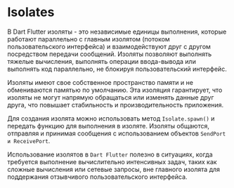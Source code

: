 # Isolates

В Dart Flutter изоляты - это независимые единицы выполнения, которые работают параллельно с главным изолятом (потоком пользовательского интерфейса) и взаимодействуют друг с другом посредством передачи сообщений. Изоляты позволяют выполнять тяжелые вычисления, выполнять операции ввода-вывода или выполнять код параллельно, не блокируя пользовательский интерфейс.

Изоляты имеют свое собственное пространство памяти и не обмениваются памятью по умолчанию. Эта изоляция гарантирует, что изоляты не могут напрямую обращаться или изменять данные друг друга, что повышает стабильность и производительность приложения.

Для создания изолята можно использовать метод `Isolate.spawn()` и передать функцию для выполнения в изоляте. Изоляты общаются, отправляя и принимая сообщения с использованием объектов `SendPort и ReceivePort`.

Использование изолятов в `Dart Flutter` полезно в ситуациях, когда требуется выполнение вычислительно интенсивных задач, таких как сложные вычисления или сетевые запросы, вне главного изолята для поддержания отзывчивого пользовательского интерфейса.